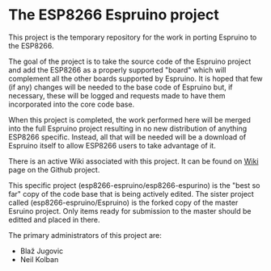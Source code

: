 # The ESP8266 Espruino project
This project is the temporary repository for the work in porting Espruino to the ESP8266.

The goal of the project is to take the source code of the Espruino project and add the ESP8266 as a properly supported "board"
which will complement all the other boards supported by Espruino.  It is hoped that few (if any) changes will be needed to the
base code of Espruino but, if necessary, these will be logged and requests made to have them incorporated into the core
code base.

When this project is completed, the work performed here will be merged into the full Espruino project resulting in no
new distribution of anything ESP8266 specific.   Instead, all that will be needed will be a download of Espruino itself to
allow ESP8266 users to take advantage of it.

There is an active Wiki associated with this project.  It can be found on [Wiki](https://github.com/esp8266-espruino/esp8266-espurino/wiki) page on the Github project.

This specific project (esp8266-espruino/esp8266-espurino) is the "best so far" copy of the code base that is being actively edited.   The sister project called (esp8266-espruino/Espruino) is the forked copy of the master Esruino project.  Only items ready for submission to the master should be editted and placed in there.

The primary administrators of this project are:

* Blaž Jugovic
* Neil Kolban
